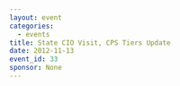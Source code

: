 ```yaml
---
layout: event
categories: 
  - events
title: State CIO Visit, CPS Tiers Update
date: 2012-11-13
event_id: 33
sponsor: None
---
```



